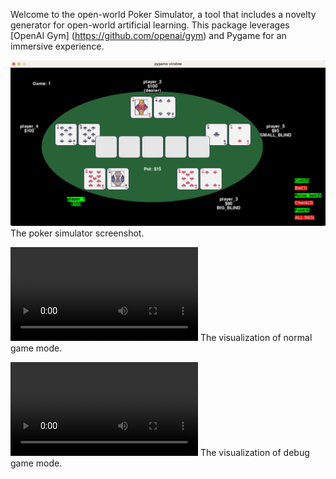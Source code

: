 Welcome to the open-world Poker Simulator, a tool that includes a novelty generator for open-world artificial learning. This package leverages [OpenAI Gym] (https://github.com/openai/gym) and Pygame for an immersive experience.

![alt text](./poker.png)
The poker simulator screenshot.

<video src="videos/normal.mp4"></video>
The visualization of normal game mode.

<video src="videos/debug_mode.mp4"></video>
The visualization of debug game mode.
